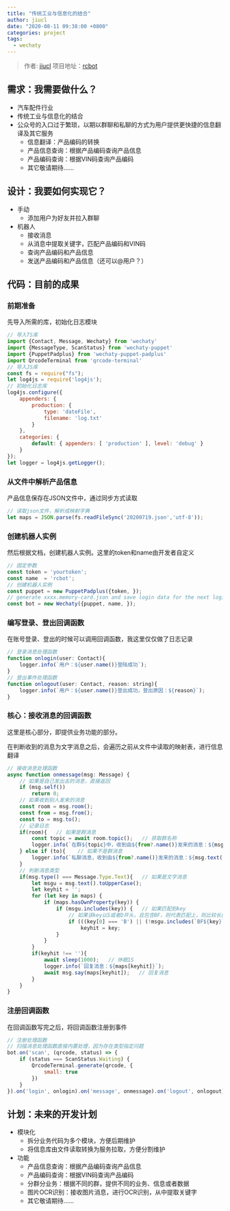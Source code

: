 ```yaml
---
title: "传统工业与信息化的结合"
author: jiucl
date: "2020-08-11 09:38:00 +0800"
categories: project
tags:
  - wechaty
---
```


> 作者: [jiucl](https://github.com/jiucl/)
> 项目地址：[rcbot](https://github.com/jiucl/rcbot)
<!--more-->

## 需求：我需要做什么？

* 汽车配件行业
* 传统工业与信息化的结合
* 公众号的入口过于繁琐，以期以群聊和私聊的方式为用户提供更快捷的信息翻译及其它服务
  * 信息翻译：产品编码的转换
  * 产品信息查询：根据产品编码查询产品信息
  * 产品编码查询：根据VIN码查询产品编码
  * 其它敬请期待......

## 设计：我要如何实现它？

* 手动
  * 添加用户为好友并拉入群聊
* 机器人
  * 接收消息
  * 从消息中提取关键字，匹配产品编码和VIN码
  * 查询产品编码和产品信息
  * 发送产品编码和产品信息（还可以@用户？）

## 代码：目前的成果

### 前期准备

先导入所需的库，初始化日志模块

```js
// 导入TS库
import {Contact, Message, Wechaty} from 'wechaty'
import {MessageType, ScanStatus} from 'wechaty-puppet'
import {PuppetPadplus} from 'wechaty-puppet-padplus'
import QrcodeTerminal from 'qrcode-terminal'
// 导入JS库
const fs = require("fs");
let log4js = require('log4js');
// 初始化日志库
log4js.configure({
    appenders: {
        production: {
            type: 'dateFile',
            filename: 'log.txt'
        }
    },
    categories: {
        default: { appenders: [ 'production' ], level: 'debug' }
    }
});
let logger = log4js.getLogger();
```

### 从文件中解析产品信息

产品信息保存在JSON文件中，通过同步方式读取

```js
// 读取json文件，解析成映射字典
let maps = JSON.parse(fs.readFileSync('20200719.json','utf-8'));
```

### 创建机器人实例

然后根据文档，创建机器人实例。这里的token和name由开发者自定义

```js
// 固定参数
const token = 'yourtoken';
const name  = 'rcbot';
// 创建机器人实例
const puppet = new PuppetPadplus({token, });
// generate xxxx.memory-card.json and save login data for the next login
const bot = new Wechaty({puppet, name, });
```

### 编写登录、登出回调函数

在账号登录、登出的时候可以调用回调函数，我这里仅仅做了日志记录

```js
// 登录消息处理函数
function onlogin(user: Contact){
    logger.info(`用户：${user.name()}登陆成功`);
}
// 登出事件处理函数
function onlogout(user: Contact, reason: string){
    logger.info(`用户：${user.name()}登出成功，登出原因：${reason}`);
}
```

### 核心：接收消息的回调函数

这里是核心部分，即提供业务功能的部分。

在判断收到的消息为文字消息之后，会遍历之前从文件中读取的映射表，进行信息翻译

```js
// 接收消息处理函数
async function onmessage(msg: Message) {
    // 如果是自己发出去的消息，直接返回
    if (msg.self())
        return 0;
    // 如果收到别人发来的消息
    const room = msg.room();
    const from = msg.from();
    const to = msg.to();
    // 记录日志
    if(room){   // 如果是群消息
        const topic = await room.topic();   // 获取群名称
        logger.info(`在群${topic}中，收到由${from?.name()}发来的消息：${msg.text()}`);
    } else if (to){    // 如果不是群消息
        logger.info(`私聊消息，收到由${from?.name()}发来的消息：${msg.text()}`);
    }
    // 判断消息类型
    if(msg.type() === Message.Type.Text){   // 如果是文字消息
        let msgu = msg.text().toUpperCase();
        let keyhit = '';
        for (let key in maps) {
            if (maps.hasOwnProperty(key)) {
                if (msgu.includes(key)) {   // 如果匹配到key
                    // 如果该key以S或者D开头，且包含BF，则代表匹配上，则比较长度
                    if (((key[0] === 'B') || (!msgu.includes(`BF${key}`))) && (keyhit.length < key.length))
                        keyhit = key;
                }
            }
        }
        if(keyhit !== ''){
            await sleep(1000);   // 休眠1S
            logger.info(`回复消息：${maps[keyhit]}`);
            await msg.say(maps[keyhit]);   // 回复消息
        }
    }
}
```

### 注册回调函数

在回调函数写完之后，将回调函数注册到事件

```js
// 注册处理函数
// 扫描消息处理函数直接内置处理，因为存在类型指定问题
bot.on('scan', (qrcode, status) => {
    if (status === ScanStatus.Waiting) {
        QrcodeTerminal.generate(qrcode, {
            small: true
        })
    }
}).on('login', onlogin).on('message', onmessage).on('logout', onlogout).start();

```

## 计划：未来的开发计划

* 模块化
  * 拆分业务代码为多个模块，方便后期维护
  * 将信息库由文件读取转换为服务拉取，方便分割维护
* 功能
  * 产品信息查询：根据产品编码查询产品信息
  * 产品编码查询：根据VIN码查询产品编码
  * 分群分业务：根据不同的群，提供不同的业务、信息或者数据
  * 图片OCR识别：接收图片消息，进行OCR识别，从中提取关键字
  * 其它敬请期待......